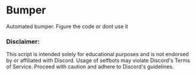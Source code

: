# Bumper
Automated bumper.
Figure the code or dont use it

### Disclaimer: 
This script is intended solely for educational purposes and is not endorsed by or affiliated with Discord. 
Usage of selfbots may violate Discord's Terms of Service. Proceed with caution and adhere to Discord's guidelines.
